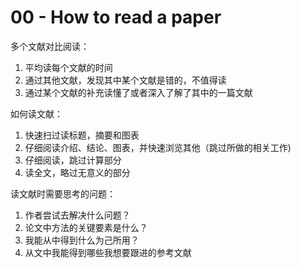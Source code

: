 # 00 - How to read a paper

多个文献对比阅读：
1. 平均读每个文献的时间
2. 通过其他文献，发现其中某个文献是错的，不值得读
3. 通过某个文献的补充读懂了或者深入了解了其中的一篇文献

如何读文献： 
1. 快速扫过读标题，摘要和图表
2. 仔细阅读介绍、结论、图表，并快速浏览其他（跳过所做的相关工作)
3. 仔细阅读，跳过计算部分 
4. 读全文，略过无意义的部分

读文献时需要思考的问题： 
1. 作者尝试去解决什么问题？ 
2. 论文中方法的关键要素是什么？ 
3. 我能从中得到什么为己所用？ 
4. 从文中我能得到哪些我想要跟进的参考文献